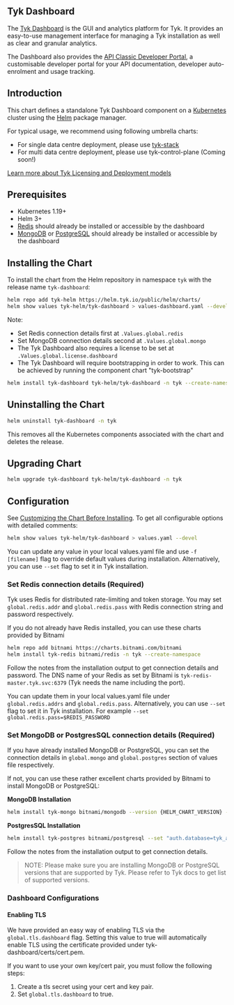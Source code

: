 ## Tyk Dashboard
The [Tyk Dashboard](https://tyk.io/docs/tyk-dashboard/) is the GUI and analytics platform for Tyk. It provides an easy-to-use management interface for managing a Tyk installation as well as clear and granular analytics.

The Dashboard also provides the [API Classic Developer Portal](https://tyk.io/docs/tyk-developer-portal/), a customisable developer portal for your API documentation, developer auto-enrolment and usage tracking.

## Introduction
This chart defines a standalone Tyk Dashboard component on a [Kubernetes](https://kubernetes.io/) cluster using the [Helm](https://helm.sh/) package manager.

For typical usage, we recommend using following umbrella charts:
* For single data centre deployment, please use [tyk-stack](https://github.com/TykTechnologies/tyk-charts/tree/main/tyk-stack)
* For multi data centre deployment, please use tyk-control-plane (Coming soon!)

[Learn more about Tyk Licensing and Deployment models](https://tyk.io/docs/tyk-on-premises/licensing/)

## Prerequisites
* Kubernetes 1.19+
* Helm 3+
* [Redis](https://tyk.io/docs/planning-for-production/redis/) should already be installed or accessible by the dashboard 
* [MongoDB](https://tyk.io/docs/planning-for-production/database-settings/mongodb/) or [PostgreSQL](https://tyk.io/docs/planning-for-production/database-settings/postgresql/) should already be installed or accessible by the dashboard

## Installing the Chart

To install the chart from the Helm repository in namespace `tyk` with the release name `tyk-dashboard`:

```bash
helm repo add tyk-helm https://helm.tyk.io/public/helm/charts/
helm show values tyk-helm/tyk-dashboard > values-dashboard.yaml --devel
```

Note: 
* Set Redis connection details first at `.Values.global.redis`
* Set MongoDB connection details second at `.Values.global.mongo`
* The Tyk Dashboard also requires a license to be set at `.Values.global.license.dashboard`
* The Tyk Dashboard will require bootstrapping in order to work. This can be achieved by running the component
chart "tyk-bootstrap"

```bash
helm install tyk-dashboard tyk-helm/tyk-dashboard -n tyk --create-namespace -f values-dashboard.yaml
```

## Uninstalling the Chart

```bash
helm uninstall tyk-dashboard -n tyk
```

This removes all the Kubernetes components associated with the chart and deletes the release.

## Upgrading Chart

```bash
helm upgrade tyk-dashboard tyk-helm/tyk-dashboard -n tyk
```

## Configuration
See [Customizing the Chart Before Installing](https://helm.sh/docs/intro/using_helm/#customizing-the-chart-before-installing). 
To get all configurable options with detailed comments:

```bash
helm show values tyk-helm/tyk-dashboard > values.yaml --devel
```
    
You can update any value in your local values.yaml file and use `-f [filename]` flag to override default values during installation. 
Alternatively, you can use `--set` flag to set it in Tyk installation.

### Set Redis connection details (Required)
Tyk uses Redis for distributed rate-limiting and token storage. 
You may set `global.redis.addr` and `global.redis.pass` with Redis connection string and password respectively.

If you do not already have Redis installed, you can use these charts provided by Bitnami

```bash
helm repo add bitnami https://charts.bitnami.com/bitnami
helm install tyk-redis bitnami/redis -n tyk --create-namespace
```

Follow the notes from the installation output to get connection details and password. 
The DNS name of your Redis as set by Bitnami is `tyk-redis-master.tyk.svc:6379` (Tyk needs the name including the port).

You can update them in your local values.yaml file under `global.redis.addrs` and `global.redis.pass`. 
Alternatively, you can use `--set` flag to set it in Tyk installation. For example `--set global.redis.pass=$REDIS_PASSWORD`

### Set MongoDB or PostgresSQL connection details (Required)
If you have already installed MongoDB or PostgreSQL, you can set the connection details in `global.mongo` and `global.postgres` section of values file respectively.

If not, you can use these rather excellent charts provided by Bitnami to install MongoDB or PostgreSQL:

**MongoDB Installation**

```bash
helm install tyk-mongo bitnami/mongodb --version {HELM_CHART_VERSION} --set "replicaSet.enabled=true" -n tyk
```

**PostgresSQL Installation**
```bash
helm install tyk-postgres bitnami/postgresql --set "auth.database=tyk_analytics" -n tyk
```

Follow the notes from the installation output to get connection details.

>NOTE: Please make sure you are installing MongoDB or PostgreSQL versions that are supported by Tyk. Please refer to Tyk docs to get list of supported versions.

### Dashboard Configurations

#### Enabling TLS
We have provided an easy way of enabling TLS via the `global.tls.dashboard` flag. Setting this value to true will
automatically enable TLS using the certificate provided under tyk-dashboard/certs/cert.pem.

If you want to use your own key/cert pair, you must follow the following steps:
1. Create a tls secret using your cert and key pair.
2. Set `global.tls.dashboard` to true.
